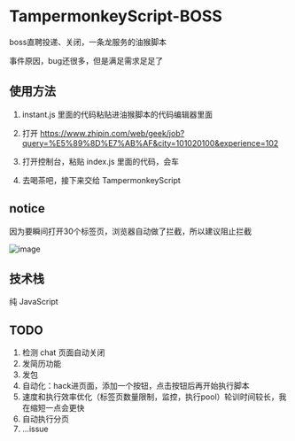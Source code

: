 # TampermonkeyScript-BOSS
boss直聘投递、关闭，一条龙服务的油猴脚本

事件原因，bug还很多，但是满足需求足足了

## 使用方法

1. instant.js 里面的代码粘贴进油猴脚本的代码编辑器里面

2. 打开 https://www.zhipin.com/web/geek/job?query=%E5%89%8D%E7%AB%AF&city=101020100&experience=102

3. 打开控制台，粘贴 index.js 里面的代码，会车

4. 去喝茶吧，接下来交给 TampermonkeyScript



## notice

因为要瞬间打开30个标签页，浏览器自动做了拦截，所以建议阻止拦截

![image](https://user-images.githubusercontent.com/73089592/195337157-206c9470-7145-47f3-86c2-395141b6b4e1.png)



## 技术栈

纯 JavaScript


## TODO

1. 检测 chat 页面自动关闭
2. 发简历功能 
3. 发包
4. 自动化：hack进页面，添加一个按钮，点击按钮后再开始执行脚本
5. 速度和执行效率优化（标签页数量限制，监控，执行pool）轮训时间较长，我在缩短一点会更快
6. 自动执行分页
7. ...issue

